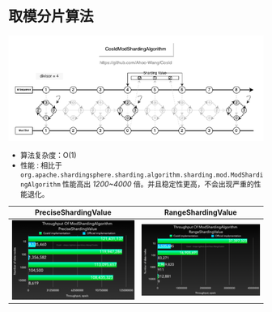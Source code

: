 # 取模分片算法

<p align="center" >
  <img src="../../public/assets/design/CosIdModShardingAlgorithm.png" alt="CosIdModShardingAlgorithm"/>
</p>

- 算法复杂度：O(1)
- 性能 : 相比于 `org.apache.shardingsphere.sharding.algorithm.sharding.mod.ModShardingAlgorithm` 性能高出 *1200~4000* 倍。并且稳定性更高，不会出现严重的性能退化。

| **PreciseShardingValue**                                                                                   | **RangeShardingValue**                                                                                   |
|------------------------------------------------------------------------------------------------------------|----------------------------------------------------------------------------------------------------------|
| <img src="../../public/assets/perf/sharding/Throughput-Of-ModShardingAlgorithm-PreciseShardingValue.png"/> | <img src="../../public/assets/perf/sharding/Throughput-Of-ModShardingAlgorithm-RangeShardingValue.png"/> |


